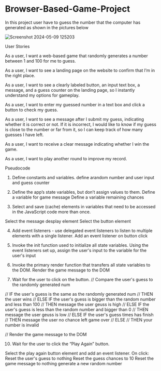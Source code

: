 # Browser-Based-Game-Project

 In this project user have to guess the number that the computer has generated as shown in the pictures below

 ![Screenshot 2024-05-09 125203](https://github.com/user-attachments/assets/9670314d-8d9e-465e-9b91-d57df545d2e4)


User Stories

As a user, I want a web-based game that randomly generates a number between 1 and 100 for me to guess.

As a user, I want to see a landing page on the website to confirm that I’m in the right place.

As a user, I want to see a clearly labeled button, an input text box, a message, and a guess counter on the landing page, so I instantly understand my options for gameplay.

As a user, I want to enter my guessed number in a text box and click a button to check my guess.

As a user, I want to see a message after I submit my guess, indicating whether it is correct or not. If it is incorrect, I would like to know if my guess is close to the number or far from it, so I can keep track of how many guesses I have left.

As a user, I want to receive a clear message indicating whether I win the game.

As a user, I want to play another round to improve my record.



Pseudocode

1. Define constants and variables.
define arandom number and user input and guess counter

2. Define the app’s state variables, but don’t assign values to them.
Define a variable for game message
Define a variable remaining chances



3. Select and save (cache) elements in variables that need to be accessed in the JavaScript code more than once.

Select the message desplay element
Select the button element

4. Add event listeners - use delegated event listeners to listen to multiple elements with a single listener.
 Add an event listener on button click
5. Invoke the init function used to initialize all state variables.
Using the event listeners set up, assign the user's input to the variable for the user's input

6. Invoke the primary render function that transfers all state variables to the DOM.
Render the game message to the DOM

7. Wait for the user to click on the button.
// Compare the user's guess to the randomly generated num

// IF the user's guess is the same as the randomly generated num
    // THEN the user wins
// ELSE IF the user's guess is bigger than the random number and less than 100 
  // THEN message the user geuss is high
// ELSE IF the user's guess is less than the random number and bigger than 0 
    // THEN message the user geuss is low
// ELSE IF the user's guess times has finish
    // THEN message the user no chance left game over
// ELSE
    // THEN your number is invalid

// Render the game message to the DOM

10. Wait for the user to click the “Play Again” button.

 Select the play again button element and add an event listener. On click:
     Reset the user's guess to nothing
     Reset the guess chances to 10
     Reset the game message to nothing
	 generate a new random number
